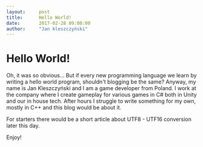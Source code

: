 ```yaml
---
layout:     post
title:      Hello World!
date:       2017-02-28 09:00:00
author:     "Jan kleszczyński"
---
```


# Hello World!

Oh, it was so obvious... But if every new programming language we learn by writing a hello world program, shouldn't blogging be the same?
Anyway, my name is Jan Kleszczyński and I am a game developer from Poland. I work at the company where I create gameplay for various games in C# both
in Unity and our in house tech. After hours I struggle to write something for my own, mostly in C++ and this blog would be about it.

For starters there would be a short article about UTF8 - UTF16 conversion later this day.

Enjoy!
